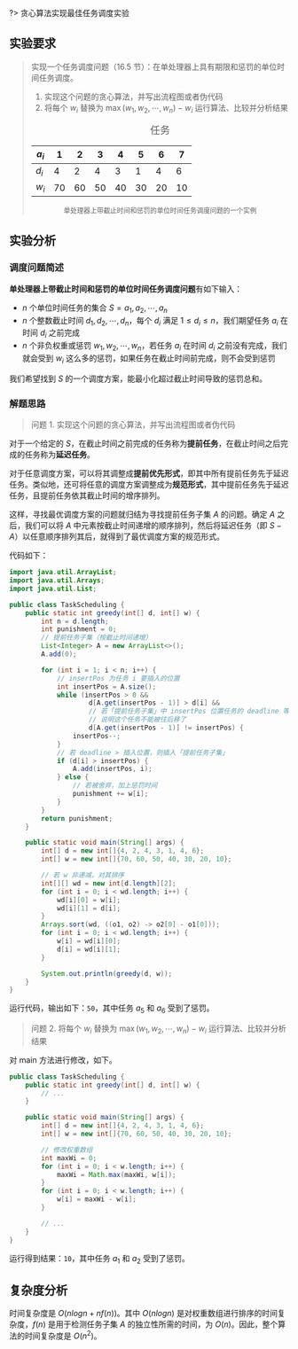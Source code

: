 ?> 贪心算法实现最佳任务调度实验

## 实验要求
 
> 实现一个任务调度问题（16.5 节）：在单处理器上具有期限和惩罚的单位时间任务调度。
> 
> 1. 实现这个问题的贪心算法，并写出流程图或者伪代码
> 2. 将每个 $w_i$ 替换为 $\max(w_1,w_2, \cdots, w_n) - w_i$ 运行算法、比较并分析结果
>
> <center>
> 
> <font size="4">任务</font>
> 
> | $a_i$ | 1   | 2   | 3   | 4   | 5   | 6   | 7   |
> | ----- | --- | --- | --- | --- | --- | --- | --- |
> | $d_i$ | 4   | 2   | 4   | 3   | 1   | 4   | 6   |
> | $w_i$ | 70  | 60  | 50  | 40  | 30  | 20  | 10  |
> 
> <span style="font-weight: 400;font-size: 12px">单处理器上带截止时间和惩罚的单位时间任务调度问题的一个实例</span>
> 
> </center>

## 实验分析

### 调度问题简述

**单处理器上带截止时间和惩罚的单位时间任务调度问题**有如下输入：

- $n$ 个单位时间任务的集合 $S = {a_1, a_2, \cdots, a_n}$
- $n$ 个整数截止时间 $d_1, d_2, \cdots, d_n$，每个 $d_i$ 满足 $1 \leq d_i \leq n$，我们期望任务 $a_i$ 在时间 $d_i$ 之前完成
- $n$ 个非负权重或惩罚 $w_1, w_2, \cdots, w_n$，若任务 $a_i$ 在时间 $d_i$ 之前没有完成，我们就会受到 $w_i$ 这么多的惩罚，如果任务在截止时间前完成，则不会受到惩罚

我们希望找到 $S$ 的一个调度方案，能最小化超过截止时间导致的惩罚总和。

### 解题思路

> 问题 1. 实现这个问题的贪心算法，并写出流程图或者伪代码

对于一个给定的 $S$，在截止时间之前完成的任务称为**提前任务**，在截止时间之后完成的任务称为**延迟任务**。

对于任意调度方案，可以将其调整成**提前优先形式**，即其中所有提前任务先于延迟任务。类似地，还可将任意的调度方案调整成为**规范形式**，其中提前任务先于延迟任务，且提前任务依其截止时间的增序排列。

这样，寻找最优调度方案的问题就归结为寻找提前任务子集 $A$ 的问题。确定 $A$ 之后，我们可以将 $A$ 中元素按截止时间递增的顺序排列，然后将延迟任务（即 $S - A$）以任意顺序排列其后，就得到了最优调度方案的规范形式。


代码如下：

```java
import java.util.ArrayList;
import java.util.Arrays;
import java.util.List;

public class TaskScheduling {
    public static int greedy(int[] d, int[] w) {
        int n = d.length;
        int punishment = 0;
        // 提前任务子集（按截止时间递增）
        List<Integer> A = new ArrayList<>();
        A.add(0);

        for (int i = 1; i < n; i++) {
            // insertPos 为任务 i 要插入的位置
            int insertPos = A.size();
            while (insertPos > 0 &&
                    d[A.get(insertPos - 1)] > d[i] &&
                    // 若「提前任务子集」中 insertPos 位置任务的 deadline 等于 insertPos，
                    // 说明这个任务不能被往后移了
                    d[A.get(insertPos - 1)] != insertPos) {
                insertPos--;
            }
            // 若 deadline > 插入位置，则插入「提前任务子集」
            if (d[i] > insertPos) {
                A.add(insertPos, i);
            } else {
                // 若被舍弃，加上惩罚时间
                punishment += w[i];
            }
        }
        return punishment;
    }

    public static void main(String[] args) {
        int[] d = new int[]{4, 2, 4, 3, 1, 4, 6};
        int[] w = new int[]{70, 60, 50, 40, 30, 20, 10};

        // 若 w 非递减，对其排序
        int[][] wd = new int[d.length][2];
        for (int i = 0; i < wd.length; i++) {
            wd[i][0] = w[i];
            wd[i][1] = d[i];
        }
        Arrays.sort(wd, ((o1, o2) -> o2[0] - o1[0]));
        for (int i = 0; i < wd.length; i++) {
            w[i] = wd[i][0];
            d[i] = wd[i][1];
        }

        System.out.println(greedy(d, w));
    }
}
```

运行代码，输出如下：`50`，其中任务 $a_5$ 和 $a_6$ 受到了惩罚。

> 问题 2. 将每个 $w_i$ 替换为 $\max(w_1,w_2, \cdots, w_n) - w_i$ 运行算法、比较并分析结果

对 main 方法进行修改，如下。

```java
public class TaskScheduling {
    public static int greedy(int[] d, int[] w) {
        // ...
    }

    public static void main(String[] args) {
        int[] d = new int[]{4, 2, 4, 3, 1, 4, 6};
        int[] w = new int[]{70, 60, 50, 40, 30, 20, 10};

        // 修改权重数组
        int maxWi = 0;
        for (int i = 0; i < w.length; i++) {
            maxWi = Math.max(maxWi, w[i]);
        }
        for (int i = 0; i < w.length; i++) {
            w[i] = maxWi - w[i];
        }

        // ...
    }
}
```

运行得到结果：`10`，其中任务 $a_1$ 和 $a_2$ 受到了惩罚。

## 复杂度分析

时间复杂度是 $O(nlogn + nf(n))$。其中 $O(nlogn)$ 是对权重数组进行排序的时间复杂度，$f(n)$ 是用于检测任务子集 $A$ 的独立性所需的时间，为 $O(n)$。因此，整个算法的时间复杂度是 $O(n^2)$。